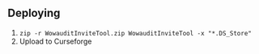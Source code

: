 ## Deploying

1. ```zip -r WowauditInviteTool.zip WowauditInviteTool -x "*.DS_Store"```
2. Upload to Curseforge
